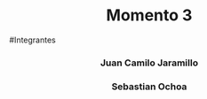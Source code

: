 <h1 align="center">Momento 3</h1>
#Integrantes
<h3 align="center">Juan Camilo Jaramillo</h3>
<h3 align="center">Sebastian Ochoa</h3>
